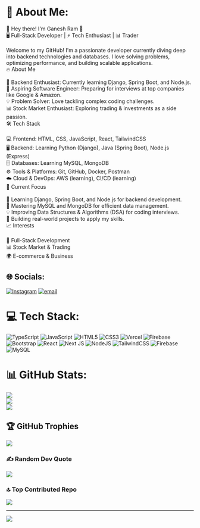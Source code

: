 # 💫 About Me:
👋 Hey there! I'm Ganesh Ram 🚀<br>🖥️ Full-Stack Developer | ⚡ Tech Enthusiast | 📊 Trader<br><br>Welcome to my GitHub! I'm a passionate developer currently diving deep into backend technologies and databases. I love solving problems, optimizing performance, and building scalable applications.<br>🔥 About Me<br><br>🎯 Backend Enthusiast: Currently learning Django, Spring Boot, and Node.js.<br>🚀 Aspiring Software Engineer: Preparing for interviews at top companies like Google & Amazon.<br>💡 Problem Solver: Love tackling complex coding challenges.<br>📊 Stock Market Enthusiast: Exploring trading & investments as a side passion.<br>🛠️ Tech Stack<br><br>💻 Frontend: HTML, CSS, JavaScript, React, TailwindCSS<br>🖥️ Backend: Learning Python (Django), Java (Spring Boot), Node.js (Express)<br>🗄️ Databases: Learning MySQL, MongoDB<br>⚙️ Tools & Platforms: Git, GitHub, Docker, Postman<br>☁️ Cloud & DevOps: AWS (learning), CI/CD (learning)<br>🎯 Current Focus<br><br>🚀 Learning Django, Spring Boot, and Node.js for backend development.<br>📌 Mastering MySQL and MongoDB for efficient data management.<br>💡 Improving Data Structures & Algorithms (DSA) for coding interviews.<br>💼 Building real-world projects to apply my skills.<br>📈 Interests<br><br>🎯 Full-Stack Development<br>📊 Stock Market & Trading<br>🌍 E-commerce & Business


## 🌐 Socials:
[![Instagram](https://img.shields.io/badge/Instagram-%23E4405F.svg?logo=Instagram&logoColor=white)](https://instagram.com/ganesh_ram_desayis) [![email](https://img.shields.io/badge/Email-D14836?logo=gmail&logoColor=white)](mailto:gram00552@gmail.com) 

# 💻 Tech Stack:
![TypeScript](https://img.shields.io/badge/typescript-%23007ACC.svg?style=for-the-badge&logo=typescript&logoColor=white) ![JavaScript](https://img.shields.io/badge/javascript-%23323330.svg?style=for-the-badge&logo=javascript&logoColor=%23F7DF1E) ![HTML5](https://img.shields.io/badge/html5-%23E34F26.svg?style=for-the-badge&logo=html5&logoColor=white) ![CSS3](https://img.shields.io/badge/css3-%231572B6.svg?style=for-the-badge&logo=css3&logoColor=white) ![Vercel](https://img.shields.io/badge/vercel-%23000000.svg?style=for-the-badge&logo=vercel&logoColor=white) ![Firebase](https://img.shields.io/badge/firebase-%23039BE5.svg?style=for-the-badge&logo=firebase) ![Bootstrap](https://img.shields.io/badge/bootstrap-%238511FA.svg?style=for-the-badge&logo=bootstrap&logoColor=white) ![React](https://img.shields.io/badge/react-%2320232a.svg?style=for-the-badge&logo=react&logoColor=%2361DAFB) ![Next JS](https://img.shields.io/badge/Next-black?style=for-the-badge&logo=next.js&logoColor=white) ![NodeJS](https://img.shields.io/badge/node.js-6DA55F?style=for-the-badge&logo=node.js&logoColor=white) ![TailwindCSS](https://img.shields.io/badge/tailwindcss-%2338B2AC.svg?style=for-the-badge&logo=tailwind-css&logoColor=white) ![Firebase](https://img.shields.io/badge/firebase-a08021?style=for-the-badge&logo=firebase&logoColor=ffcd34) ![MySQL](https://img.shields.io/badge/mysql-4479A1.svg?style=for-the-badge&logo=mysql&logoColor=white)
# 📊 GitHub Stats:
![](https://github-readme-stats.vercel.app/api?username=GaneshramWebDev&theme=dark&hide_border=false&include_all_commits=true&count_private=false)<br/>
![](https://github-readme-streak-stats.herokuapp.com/?user=GaneshramWebDev&theme=dark&hide_border=false)<br/>
![](https://github-readme-stats.vercel.app/api/top-langs/?username=GaneshramWebDev&theme=dark&hide_border=false&include_all_commits=true&count_private=false&layout=compact)

## 🏆 GitHub Trophies
![](https://github-profile-trophy.vercel.app/?username=GaneshramWebDev&theme=radical&no-frame=false&no-bg=true&margin-w=4)

### ✍️ Random Dev Quote
![](https://quotes-github-readme.vercel.app/api?type=horizontal&theme=radical)

### 🔝 Top Contributed Repo
![](https://github-contributor-stats.vercel.app/api?username=GaneshramWebDev&limit=5&theme=dark&combine_all_yearly_contributions=true)

---
[![](https://visitcount.itsvg.in/api?id=GaneshramWebDev&icon=1&color=0)](https://visitcount.itsvg.in)

<!-- Proudly created with GPRM ( https://gprm.itsvg.in ) -->
